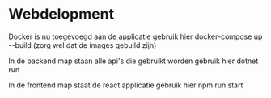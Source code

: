# Webdelopment

Docker is nu toegevoegd aan de applicatie
gebruik hier docker-compose up --build
(zorg wel dat de images gebuild zijn)

In de backend map staan alle api's die gebruikt worden
gebruik hier dotnet run

In de frontend map staat de react applicatie 
gebruik hier npm run start